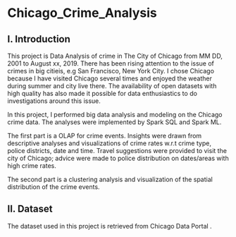 # Chicago_Crime_Analysis

I. Introduction 
---------------
This project is Data Analysis of crime in The City of Chicago from MM DD, 2001 to August xx, 2019. There has been rising attention to the issue of crimes in big citieis, e.g San Francisco, New York City. I chose Chicago because I have visited Chicago several times and enjoyed the weather during summer and city live there. The availability of open datasets with high quality has also made it possible for data enthusiastics to do investigations around this issue. 

In this project, I performed big data analysis and modeling on the Chicago crime data. The analyses were implemented by Spark SQL and Spark ML. 

The first part is a OLAP for crime events. Insights were drawn from descriptive analyses and visualizations of crime rates w.r.t crime type, police districts, date and time. Travel suggestions were provided to visit the city of Chicago; advice were made to police distribution on dates/areas with high crime rates. 

The second part is a clustering analysis and visualization of the spatial distribution of the crime events. 

II. Dataset 
-----------
The dataset used in this project is retrieved from Chicago Data Portal . 
